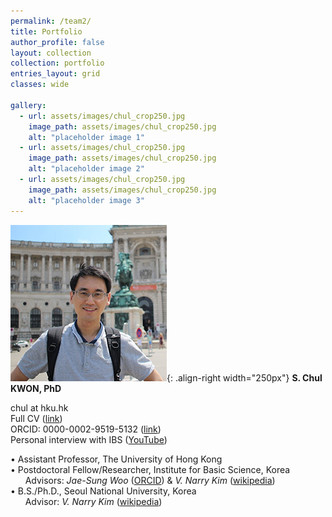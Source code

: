 ```yaml
---
permalink: /team2/
title: Portfolio
author_profile: false
layout: collection
collection: portfolio
entries_layout: grid
classes: wide

gallery:
  - url: assets/images/chul_crop250.jpg
    image_path: assets/images/chul_crop250.jpg
    alt: "placeholder image 1"
  - url: assets/images/chul_crop250.jpg
    image_path: assets/images/chul_crop250.jpg
    alt: "placeholder image 2"
  - url: assets/images/chul_crop250.jpg
    image_path: assets/images/chul_crop250.jpg
    alt: "placeholder image 3"
---
```


![image-right](/assets/images/chul_crop250.jpg){: .align-right width="250px"}
**S. Chul KWON, PhD**  

chul at hku.hk  
Full CV ([link](https://docs.google.com/document/d/1DD6wrMcbN5_pdtMOqHPD9QHHbogzCGlcWsDIvN5EXYg/edit))  
ORCID: 0000-0002-9519-5132 ([link](https://orcid.org/0000-0002-9519-5132))  
Personal interview with IBS ([YouTube](https://www.youtube.com/watch?v=y6hLUCl_yrQ&feature=youtu.be))  
  
• Assistant Professor, The University of Hong Kong  
• Postdoctoral Fellow/Researcher, Institute for Basic Science, Korea  
&nbsp;&nbsp;&nbsp;&nbsp;&nbsp;&nbsp;Advisors: *Jae-Sung Woo* ([ORCID](http://orcid.org/0000-0001-9163-3433)) & *V. Narry Kim* ([wikipedia](https://en.wikipedia.org/wiki/V._Narry_Kim))  
• B.S./Ph.D., Seoul National University, Korea  
&nbsp;&nbsp;&nbsp;&nbsp;&nbsp;&nbsp;Advisor: *V. Narry Kim* ([wikipedia](https://en.wikipedia.org/wiki/V._Narry_Kim))   


